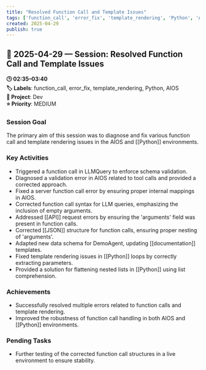 ```yaml
---
title: "Resolved Function Call and Template Issues"
tags: ['function_call', 'error_fix', 'template_rendering', 'Python', 'AIOS']
created: 2025-04-29
publish: true
---
```


## 📅 2025-04-29 — Session: Resolved Function Call and Template Issues

**🕒 02:35–03:40**  
**🏷️ Labels**: function_call, error_fix, template_rendering, Python, AIOS  
**📂 Project**: Dev  
**⭐ Priority**: MEDIUM  


### Session Goal
The primary aim of this session was to diagnose and fix various function call and template rendering issues in the AIOS and [[Python]] environments.

### Key Activities
- Triggered a function call in LLMQuery to enforce schema validation.
- Diagnosed a validation error in AIOS related to tool calls and provided a corrected approach.
- Fixed a server function call error by ensuring proper internal mappings in AIOS.
- Corrected function call syntax for LLM queries, emphasizing the inclusion of empty arguments.
- Addressed [[API]] request errors by ensuring the 'arguments' field was present in function calls.
- Corrected [[JSON]] structure for function calls, ensuring proper nesting of 'arguments'.
- Adapted new data schema for DemoAgent, updating [[documentation]] templates.
- Fixed template rendering issues in [[Python]] loops by correctly extracting parameters.
- Provided a solution for flattening nested lists in [[Python]] using list comprehension.

### Achievements
- Successfully resolved multiple errors related to function calls and template rendering.
- Improved the robustness of function call handling in both AIOS and [[Python]] environments.

### Pending Tasks
- Further testing of the corrected function call structures in a live environment to ensure stability.
